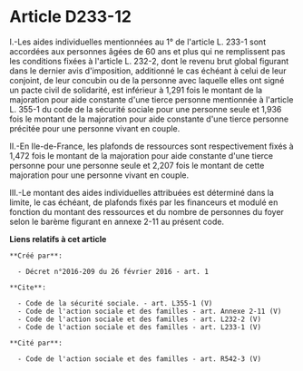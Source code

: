 # Article D233-12

I.-Les aides individuelles mentionnées au 1° de l'article L. 233-1 sont accordées aux personnes âgées de 60 ans et plus qui
ne remplissent pas les conditions fixées à l'article L. 232-2, dont le revenu brut global figurant dans le dernier avis
d'imposition, additionné le cas échéant à celui de leur conjoint, de leur concubin ou de la personne avec laquelle elles ont
signé un pacte civil de solidarité, est inférieur à 1,291 fois le montant de la majoration pour aide constante d'une tierce
personne mentionnée à l'article L. 355-1 du code de la sécurité sociale pour une personne seule et 1,936 fois le montant de
la majoration pour aide constante d'une tierce personne précitée pour une personne vivant en couple. 

II.-En Ile-de-France, les plafonds de ressources sont respectivement fixés à 1,472 fois le montant de la majoration pour aide
constante d'une tierce personne pour une personne seule et 2,207 fois le montant de cette majoration pour une personne vivant
en couple. 

III.-Le montant des aides individuelles attribuées est déterminé dans la limite, le cas échéant, de plafonds fixés par les
financeurs et modulé en fonction du montant des ressources et du nombre de personnes du foyer selon le barème figurant en
annexe 2-11 au présent code.

**Liens relatifs à cet article**

	**Créé par**:

	  - Décret n°2016-209 du 26 février 2016 - art. 1

	**Cite**:

	  - Code de la sécurité sociale. - art. L355-1 (V)
	  - Code de l'action sociale et des familles - art. Annexe 2-11 (V)
	  - Code de l'action sociale et des familles - art. L232-2 (V)
	  - Code de l'action sociale et des familles - art. L233-1 (V)

	**Cité par**:

	  - Code de l'action sociale et des familles - art. R542-3 (V)
